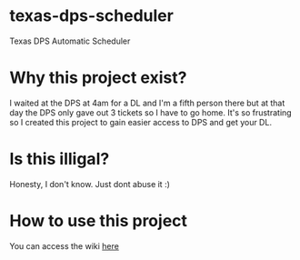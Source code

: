 # texas-dps-scheduler
Texas DPS Automatic Scheduler

# Why this project exist?
I waited at the DPS at 4am for a DL and I'm a fifth person there but at that day the DPS only gave out 3 tickets so I have to go home. It's so frustrating so I created this project to gain easier access to DPS and get your DL.

# Is this illigal?
Honesty, I don't know. Just dont abuse it :)

# How to use this project
You can access the wiki [here](https://github.com/phamleduy04/texas-dps-scheduler/wiki/Installation)
